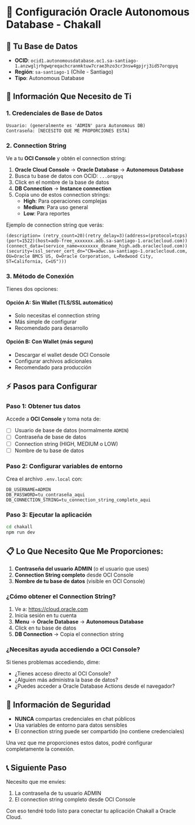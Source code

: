# 🚀 Configuración Oracle Autonomous Database - Chakall

## 📍 Tu Base de Datos
- **OCID**: `ocid1.autonomousdatabase.oc1.sa-santiago-1.anzwgljrhgwqreqachcranmktuw7crae3hzo3cr3nsw4gpjrj3id57orqpyq`
- **Región**: `sa-santiago-1` (Chile - Santiago)
- **Tipo**: Autonomous Database

## 🔧 Información Que Necesito de Ti

### 1. **Credenciales de Base de Datos**
```
Usuario: (generalmente es 'ADMIN' para Autonomous DB)
Contraseña: [NECESITO QUE ME PROPORCIONES ESTA]
```

### 2. **Connection String**
Ve a tu **OCI Console** y obtén el connection string:

1. **Oracle Cloud Console** → **Oracle Database** → **Autonomous Database**
2. Busca tu base de datos con OCID: `...orqpyq`
3. Click en el nombre de la base de datos
4. **DB Connection** → **Instance connection**
5. Copia uno de estos connection strings:
   - **High**: Para operaciones complejas
   - **Medium**: Para uso general  
   - **Low**: Para reportes

Ejemplo de connection string que verás:
```
(description= (retry_count=20)(retry_delay=3)(address=(protocol=tcps)(port=1522)(host=adb-free_xxxxxxx.adb.sa-santiago-1.oraclecloud.com))(connect_data=(service_name=xxxxxxx_dbname_high.adb.oraclecloud.com))(security=(ssl_server_cert_dn="CN=adwc.sa-santiago-1.oraclecloud.com, OU=Oracle BMCS US, O=Oracle Corporation, L=Redwood City, ST=California, C=US")))
```

### 3. **Método de Conexión**

Tienes dos opciones:

#### **Opción A: Sin Wallet (TLS/SSL automático)**
- Solo necesitas el connection string
- Más simple de configurar
- Recomendado para desarrollo

#### **Opción B: Con Wallet (más seguro)**
- Descargar el wallet desde OCI Console
- Configurar archivos adicionales
- Recomendado para producción

## ⚡ **Pasos para Configurar**

### **Paso 1: Obtener tus datos**
Accede a **OCI Console** y toma nota de:
- [ ] Usuario de base de datos (normalmente `ADMIN`)
- [ ] Contraseña de base de datos
- [ ] Connection string (HIGH, MEDIUM o LOW)
- [ ] Nombre de tu base de datos

### **Paso 2: Configurar variables de entorno**
Crea el archivo `.env.local` con:
```env
DB_USERNAME=ADMIN
DB_PASSWORD=tu_contraseña_aqui
DB_CONNECTION_STRING=tu_connection_string_completo_aqui
```

### **Paso 3: Ejecutar la aplicación**
```bash
cd chakall
npm run dev
```

## 📋 **Lo Que Necesito Que Me Proporciones:**

1. **Contraseña del usuario ADMIN** (o el usuario que uses)
2. **Connection String completo** desde OCI Console
3. **Nombre de tu base de datos** (visible en OCI Console)

### **¿Cómo obtener el Connection String?**

1. Ve a: https://cloud.oracle.com
2. Inicia sesión en tu cuenta
3. **Menu** → **Oracle Database** → **Autonomous Database**
4. Click en tu base de datos
5. **DB Connection** → Copia el connection string

### **¿Necesitas ayuda accediendo a OCI Console?**

Si tienes problemas accediendo, dime:
- ¿Tienes acceso directo al OCI Console?
- ¿Alguien más administra la base de datos?
- ¿Puedes acceder a Oracle Database Actions desde el navegador?

## 🚨 **Información de Seguridad**

- **NUNCA** compartas credenciales en chat públicos
- Usa variables de entorno para datos sensibles
- El connection string puede ser compartido (no contiene credenciales)

Una vez que me proporciones estos datos, podré configurar completamente la conexión.

## 📞 **Siguiente Paso**

Necesito que me envíes:
1. La contraseña de tu usuario ADMIN
2. El connection string completo desde OCI Console

Con eso tendré todo listo para conectar tu aplicación Chakall a Oracle Cloud.
